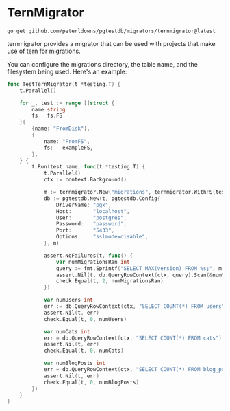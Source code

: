 # TernMigrator

```shell
go get github.com/peterldowns/pgtestdb/migrators/ternmigrator@latest
```

ternmigrator provides a migrator that can be used with projects that make use
of [tern](https://github.com/jackc/tern) for migrations.

You can configure the migrations directory, the table name, and the filesystem
being used. Here's an example:

```go
func TestTernMigrator(t *testing.T) {
	t.Parallel()

	for _, test := range []struct {
		name string
		fs   fs.FS
	}{
		{name: "FromDisk"},
		{
			name: "FromFS",
			fs:   exampleFS,
		},
	} {
		t.Run(test.name, func(t *testing.T) {
			t.Parallel()
			ctx := context.Background()

			m := ternmigrator.New("migrations", ternmigrator.WithFS(test.fs))
			db := pgtestdb.New(t, pgtestdb.Config{
				DriverName: "pgx",
				Host:       "localhost",
				User:       "postgres",
				Password:   "password",
				Port:       "5433",
				Options:    "sslmode=disable",
			}, m)

			assert.NoFailures(t, func() {
				var numMigrationsRan int
				query := fmt.Sprintf("SELECT MAX(version) FROM %s;", m.TableName)
				assert.Nil(t, db.QueryRowContext(ctx, query).Scan(&numMigrationsRan))
				check.Equal(t, 2, numMigrationsRan)
			})

			var numUsers int
			err := db.QueryRowContext(ctx, "SELECT COUNT(*) FROM users").Scan(&numUsers)
			assert.Nil(t, err)
			check.Equal(t, 0, numUsers)

			var numCats int
			err = db.QueryRowContext(ctx, "SELECT COUNT(*) FROM cats").Scan(&numCats)
			assert.Nil(t, err)
			check.Equal(t, 0, numCats)

			var numBlogPosts int
			err = db.QueryRowContext(ctx, "SELECT COUNT(*) FROM blog_posts").Scan(&numBlogPosts)
			assert.Nil(t, err)
			check.Equal(t, 0, numBlogPosts)
		})
	}
}
```

